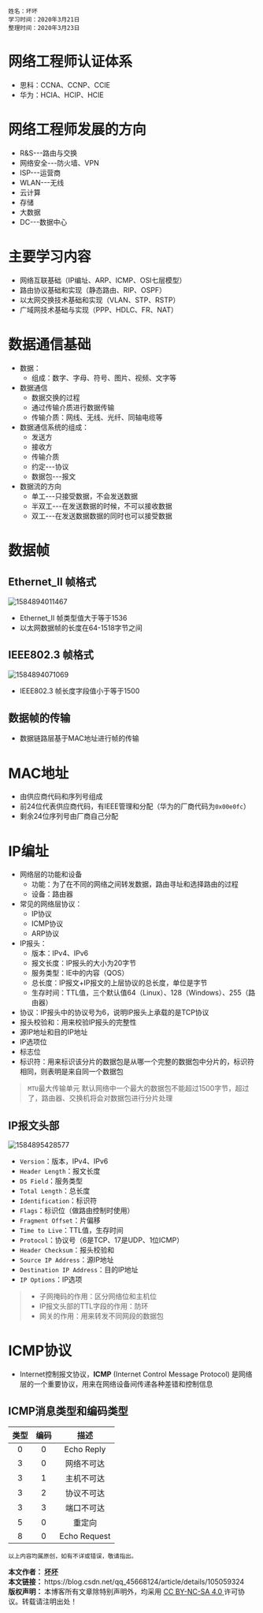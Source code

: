 	姓名：坏坏
	学习时间：2020年3月21日
	整理时间：2020年3月23日

# 网络工程师认证体系

- 思科：CCNA、CCNP、CCIE
- 华为：HCIA、HCIP、HCIE

# 网络工程师发展的方向

- R&S---路由与交换
- 网络安全---防火墙、VPN
- ISP---运营商
- WLAN---无线
- 云计算
- 存储
- 大数据
- DC---数据中心

# 主要学习内容

- 网络互联基础（IP编址、ARP、ICMP、OSI七层模型）
- 路由协议基础和实现（静态路由、RIP、OSPF）
- 以太网交换技术基础和实现（VLAN、STP、RSTP）
- 广域网技术基础与实现（PPP、HDLC、FR、NAT）

# 数据通信基础

- 数据：
	* 组成：数字、字母、符号、图片、视频、文字等
- 数据通信
	* 数据交换的过程
	* 通过传输介质进行数据传输
	* 传输介质：网线、无线、光纤、同轴电缆等
- 数据通信系统的组成：
	* 发送方
	* 接收方
	* 传输介质
	* 约定---协议
	* 数据包---报文
- 数据流的方向
	* 单工---只接受数据，不会发送数据
	* 半双工---在发送数据的时候，不可以接收数据
	* 双工---在发送数据数据的同时也可以接受数据

# 数据帧

## Ethernet_II 帧格式

![1584894011467](E:%5CBad%5CPictures%5CTypora%20Picture%5C1584894011467.png)

- Ethernet_II 帧类型值大于等于1536
- 以太网数据帧的长度在64-1518字节之间

## IEEE802.3 帧格式

![1584894071069](E:%5CBad%5CPictures%5CTypora%20Picture%5C1584894071069.png)

- IEEE802.3 帧长度字段值小于等于1500

## 数据帧的传输

- 数据链路层基于MAC地址进行帧的传输

# MAC地址

- 由供应商代码和序列号组成
- 前24位代表供应商代码，有IEEE管理和分配（华为的厂商代码为`0x00e0fc`）
- 剩余24位序列号由厂商自己分配

# IP编址

- 网络层的功能和设备
	* 功能：为了在不同的网络之间转发数据，路由寻址和选择路由的过程
	* 设备：路由器
- 常见的网络层协议：
	* IP协议
	* ICMP协议
	* ARP协议
- IP报头：
	* 版本：IPv4、IPv6
	* 报文长度：IP报头的大小为20字节
	* 服务类型：IE中的内容（QOS）
	* 总长度：IP报文+IP报文的上层协议的总长度，单位是字节
	* 生存时间：TTL值，三个默认值64（Linux）、128（Windows）、255（路由器）
- 协议：IP报头中的协议号为6，说明IP报头上承载的是TCP协议
- 报头校验和：用来校验IP报头的完整性
- 源IP地址和目的IP地址
- IP选项位
- 标志位
- 标识符：用来标识该分片的数据包是从哪一个完整的数据包中分片的，标识符相同，则表明是来自同一个数据包

> `MTU`最大传输单元
> 默认网络中一个最大的数据包不能超过1500字节，超过了，路由器、交换机将会对数据包进行分片处理

## IP报文头部

![1584895428577](E:%5CBad%5CPictures%5CTypora%20Picture%5C1584895428577.png)

- `Version`：版本，IPv4、IPv6
- `Header Length`：报文长度
- `DS Field`：服务类型
- `Total Length`：总长度
- `Identification`：标识符
- `Flags`：标识位（做路由控制时使用）
- `Fragment Offset`：片偏移
- `Time to Live`：TTL值，生存时间
- `Protocol`：协议号（6是TCP、17是UDP、1位ICMP）
- `Header Checksum`：报头校验和
- `Source IP Address`：源IP地址
- `Destination IP Address`：目的IP地址
- `IP Options`：IP选项

> - 子网掩码的作用：区分网络位和主机位
> - IP报文头部的TTL字段的作用：防环
> - 网关的作用：用来转发不同网段的数据包

# ICMP协议

- Internet控制报文协议，**ICMP** (Internet Control Message Protocol) 是网络层的一个重要协议，用来在网络设备间传递各种差错和控制信息

## ICMP消息类型和编码类型

| 类型 | 编码 | 描述 |
|:---:|:---:|:---:|
| 0 | 0 | Echo Reply |
| 3 | 0 | 网络不可达 |
| 3 | 1 | 主机不可达 |
| 3 | 2 | 协议不可达 |
| 3 | 3 | 端口不可达 |
| 5 | 0 | 重定向 |
| 8 | 0 | Echo Request |

    以上内容均属原创，如有不详或错误，敬请指出。

<div class="post-copyright">
    <div class="author">
        <b>本文作者： </b>
        <a href="https://blog.csdn.net/qq_45668124" target="_blank">
            <b>坏坏</b> 
        </a> 
    </div>
    <div class="link">
        <b>本文链接： </b>
	https://blog.csdn.net/qq_45668124/article/details/105059324 
    </div>
    <div class="copyright">
        <b> 版权声明： </b>
        本博客所有文章除特别声明外，均采用  
        <a href="https://creativecommons.org/licenses/by-nc-sa/4.0/">
            CC BY-NC-SA 4.0 
        </a> 许可协议。转载请注明出处！
    </div>
</div>









